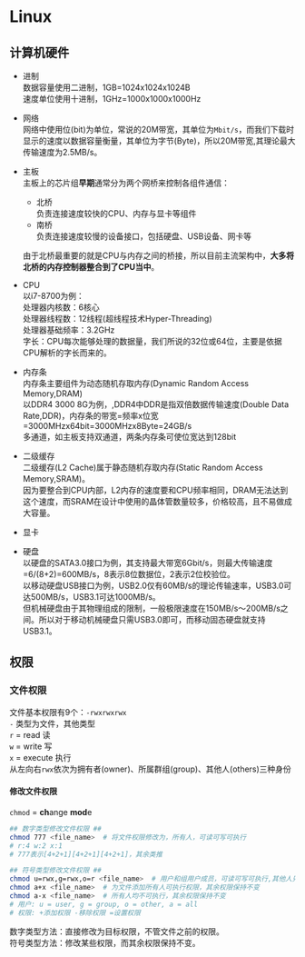 # Linux

## 计算机硬件

* 进制  
数据容量使用二进制，1GB=1024x1024x1024B  
速度单位使用十进制，1GHz=1000x1000x1000Hz

* 网络  
网络中使用位(bit)为单位，常说的20M带宽，其单位为`Mbit/s`，而我们下载时显示的速度以数据容量衡量，其单位为字节(Byte)，所以20M带宽,其理论最大传输速度为2.5MB/s。  

* 主板  
主板上的芯片组**早期**通常分为两个网桥来控制各组件通信：  
    * 北桥  
    负责连接速度较快的CPU、内存与显卡等组件  
    * 南桥  
    负责连接速度较慢的设备接口，包括硬盘、USB设备、网卡等  
    
    由于北桥最重要的就是CPU与内存之间的桥接，所以目前主流架构中，**大多将北桥的内存控制器整合到了CPU当中**。

* CPU  
以i7-8700为例：  
处理器内核数：6核心  
处理器线程数：12线程(超线程技术Hyper-Threading)  
处理器基础频率：3.2GHz  
字长：CPU每次能够处理的数据量，我们所说的32位或64位，主要是依据CPU解析的字长而来的。  



* 内存条  
内存条主要组件为动态随机存取内存(Dynamic Random Access Memory,DRAM)  
以DDR4 3000 8G为例，,DDR4中DDR是指双倍数据传输速度(Double Data Rate,DDR)，内存条的带宽=频率x位宽=3000MHzx64bit=3000MHzx8Byte=24GB/s  
多通道，如主板支持双通道，两条内存条可使位宽达到128bit  

* 二级缓存  
二级缓存(L2 Cache)属于静态随机存取内存(Static Random Access Memory,SRAM)。  
因为要整合到CPU内部，L2内存的速度要和CPU频率相同，DRAM无法达到这个速度，而SRAM在设计中使用的晶体管数量较多，价格较高，且不易做成大容量。  

* 显卡  


* 硬盘  
以硬盘的SATA3.0接口为例，其支持最大带宽6Gbit/s，则最大传输速度=6/(8+2)=600MB/s，8表示8位数据位，2表示2位校验位。  
以移动硬盘USB接口为例，USB2.0仅有60MB/s的理论传输速率，USB3.0可达500MB/s，USB3.1可达1000MB/s。  
但机械硬盘由于其物理组成的限制，一般极限速度在150MB/s～200MB/s之间。所以对于移动机械硬盘只需USB3.0即可，而移动固态硬盘就支持USB3.1。



## 权限

### 文件权限

文件基本权限有9个：`-rwxrwxrwx`  
`-` 类型为文件，其他类型  
`r` = read 读  
`w` = write 写  
`x` = execute 执行  
从左向右`rwx`依次为拥有者(owner)、所属群组(group)、其他人(others)三种身份

#### 修改文件权限

`chmod` = **ch**ange **mod**e  

``` bash
## 数字类型修改文件权限 ##
chmod 777 <file_name>  # 将文件权限修改为，所有人，可读可写可执行
# r:4 w:2 x:1
# 777表示[4+2+1][4+2+1][4+2+1]，其余类推

## 符号类型修改文件权限 ##
chmod u=rwx,g=rwx,o=r <file_name>  # 用户和组用户成员，可读可写可执行,其他人只可读
chmod a+x <file_name>  # 为文件添加所有人可执行权限，其余权限保持不变
chmod a-x <file_name>  # 所有人均不可执行，其余权限保持不变
# 用户: u = user, g = group, o = other, a = all
# 权限: +添加权限 -移除权限 =设置权限
```
数字类型方法：直接修改为目标权限，不管文件之前的权限。  
符号类型方法：修改某些权限，而其余权限保持不变。